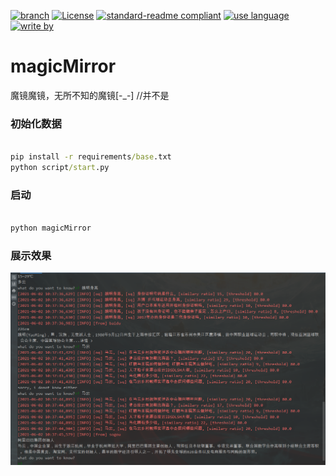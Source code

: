 [![branch](https://img.shields.io/badge/branch-master-brightgreen.svg)](https://github.com/xiaodongxiexie/magicMirror)
[![License](https://img.shields.io/badge/license-MIT-blue.svg)](https://github.com/xiaodongxiexie/magicMirror)
[![standard-readme compliant](https://img.shields.io/badge/readme%20style-standard-brightgreen.svg?style=flat-square)](https://github.com/xiaodongxiexie/magicMirror)
[![use language](https://img.shields.io/badge/language-python3-orange.svg)](https://github.com/xiaodongxiexie/magicMirror)
[![write by](https://jaywcjlove.github.io/sb/lang/chinese.svg)](https://github.com/xiaodongxiexie/magicMirror)

# magicMirror

魔镜魔镜，无所不知的魔镜[-_-] //并不是


### 初始化数据

```cmd

pip install -r requirements/base.txt          
python script/start.py
```

### 启动
```cmd

python magicMirror
```   


### 展示效果
![mm_qa](assets/pic/mm_qa.png)
